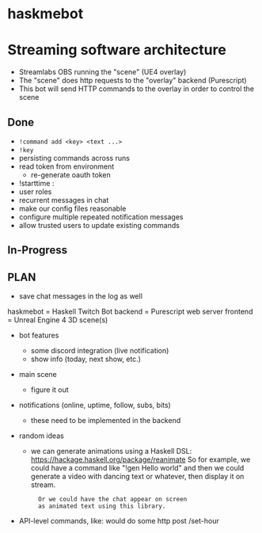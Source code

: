 # haskmebot

# Streaming software architecture

- Streamlabs OBS running the "scene" (UE4 overlay)
- The "scene" does http requests to the "overlay" backend (Purescript)
- This bot will send HTTP commands to the overlay in order to control the scene

## Done

- `!command add <key> <text ...>`
- `!key`
- persisting commands across runs
- read token from environment
    - re-generate oauth token
- !starttime <hour>:<minute>
- user roles
- recurrent messages in chat
- make our config files reasonable
- configure multiple repeated notification messages
- allow trusted users to update existing commands

## In-Progress


## PLAN



- save chat messages in the log as well

haskmebot = Haskell Twitch Bot
backend   = Purescript web server
frontend  = Unreal Engine 4 3D scene(s)

- bot features
    - some discord integration (live notification)
    - show info (today, next show, etc.)

- main scene
    - figure it out

- notifications (online, uptime, follow, subs, bits)
    - these need to be implemented in the backend

- random ideas
    - we can generate animations using a Haskell DSL:
        https://hackage.haskell.org/package/reanimate
            So for example, we could have a command like
            "!gen Hello world" and then we could generate
            a video with dancing text or whatever, then
            display it on stream.

            Or we could have the chat appear on screen
            as animated text using this library.



- API-level commands, like:
would do some
http post <url>/set-hour <hour>
